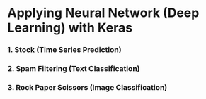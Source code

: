 # Applying Neural Network (Deep Learning) with Keras
### 1. Stock (Time Series Prediction)
### 2. Spam Filtering (Text Classification)
### 3. Rock Paper Scissors (Image Classification)
